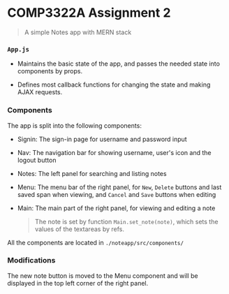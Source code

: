 # COMP3322A Assignment 2

> A simple Notes app with MERN stack


### `App.js`

* Maintains the basic state of the app, and passes the needed state into components by props.

* Defines most callback functions for changing the state and making AJAX requests.


### Components

The app is split into the following components:

* Signin: The sign-in page for username and password input

* Nav: The navigation bar for showing username, user's icon and the logout button

* Notes: The left panel for searching and listing notes

* Menu: The menu bar of the right panel,
for `New`, `Delete` buttons and last saved span when viewing,
and `Cancel` and `Save` buttons when editing

* Main: The main part of the right panel, for viewing and editing a note

    > The note is set by function `Main.set_note(note)`,
    which sets the values of the textareas by refs.

All the components are located in `./noteapp/src/components/`


### Modifications

The new note button is moved to the Menu component
and will be displayed in the top left corner of the right panel.
